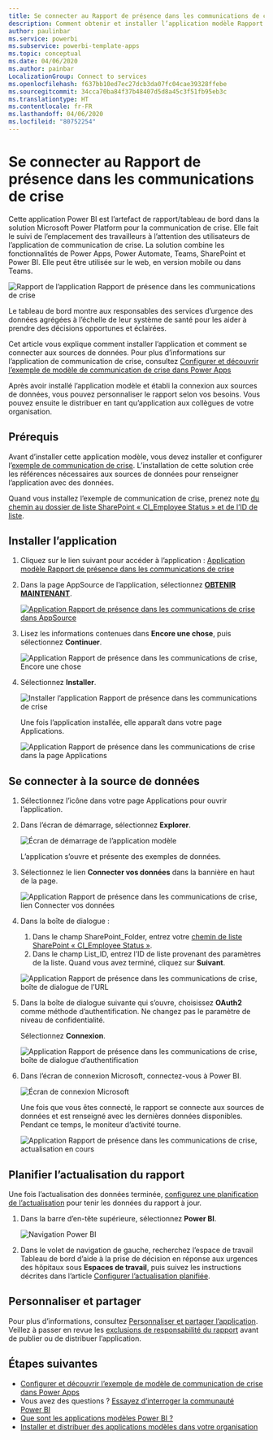 ```yaml
---
title: Se connecter au Rapport de présence dans les communications de crise
description: Comment obtenir et installer l’application modèle Rapport de présence dans les communications de crise dans le contexte du COVID-19 et comment se connecter aux données
author: paulinbar
ms.service: powerbi
ms.subservice: powerbi-template-apps
ms.topic: conceptual
ms.date: 04/06/2020
ms.author: painbar
LocalizationGroup: Connect to services
ms.openlocfilehash: f637bb10ed7ec27dcb3da07fc04cae39328ffebe
ms.sourcegitcommit: 34cca70ba84f37b48407d5d8a45c3f51fb95eb3c
ms.translationtype: HT
ms.contentlocale: fr-FR
ms.lasthandoff: 04/06/2020
ms.locfileid: "80752254"
---
```

# <a name="connect-to-the-crisis-communication-presence-report"></a>Se connecter au Rapport de présence dans les communications de crise

Cette application Power BI est l’artefact de rapport/tableau de bord dans la solution Microsoft Power Platform pour la communication de crise. Elle fait le suivi de l’emplacement des travailleurs à l’attention des utilisateurs de l’application de communication de crise. La solution combine les fonctionnalités de Power Apps, Power Automate, Teams, SharePoint et Power BI. Elle peut être utilisée sur le web, en version mobile ou dans Teams.

![Rapport de l’application Rapport de présence dans les communications de crise](media/service-connect-to-crisis-communication-presence-report/service-crisis-communication-presence-report.png)

Le tableau de bord montre aux responsables des services d’urgence des données agrégées à l’échelle de leur système de santé pour les aider à prendre des décisions opportunes et éclairées.

Cet article vous explique comment installer l’application et comment se connecter aux sources de données. Pour plus d’informations sur l’application de communication de crise, consultez [Configurer et découvrir l’exemple de modèle de communication de crise dans Power Apps](https://docs.microsoft.com/powerapps/maker/canvas-apps/sample-crisis-communication-app)

Après avoir installé l’application modèle et établi la connexion aux sources de données, vous pouvez personnaliser le rapport selon vos besoins. Vous pouvez ensuite le distribuer en tant qu’application aux collègues de votre organisation.

## <a name="prerequisites"></a>Prérequis

Avant d’installer cette application modèle, vous devez installer et configurer l’[exemple de communication de crise](https://docs.microsoft.com/powerapps/maker/canvas-apps/sample-crisis-communication-app). L’installation de cette solution crée les références nécessaires aux sources de données pour renseigner l’application avec des données.

Quand vous installez l’exemple de communication de crise, prenez note [du chemin au dossier de liste SharePoint « CI_Employee Status » et de l’ID de liste](https://docs.microsoft.com/powerapps/maker/canvas-apps/sample-crisis-communication-app#monitor-office-absences-with-power-bi).

## <a name="install-the-app"></a>Installer l’application

1. Cliquez sur le lien suivant pour accéder à l’application : [Application modèle Rapport de présence dans les communications de crise](https://appsource.microsoft.com/en-us/product/power-bi/pbi-contentpacks.crisiscomms)

1. Dans la page AppSource de l’application, sélectionnez [**OBTENIR MAINTENANT**](https://appsource.microsoft.com/en-us/product/power-bi/pbi-contentpacks.crisiscomms).

    [![Application Rapport de présence dans les communications de crise dans AppSource](media/service-connect-to-crisis-communication-presence-report/service-crisis-communication-presence-report-app-appsource-get-it-now.png)](https://appsource.microsoft.com/en-us/product/power-bi/pbi-contentpacks.crisiscomms)

1. Lisez les informations contenues dans **Encore une chose**, puis sélectionnez **Continuer**.

    ![Application Rapport de présence dans les communications de crise, Encore une chose](media/service-connect-to-crisis-communication-presence-report/service-crisis-communication-presence-report-1-more-thing.png)

1. Sélectionnez **Installer**. 

    ![Installer l’application Rapport de présence dans les communications de crise](media/service-connect-to-crisis-communication-presence-report/service-crisis-communication-presence-report-select-install.png)

    Une fois l’application installée, elle apparaît dans votre page Applications.

   ![Application Rapport de présence dans les communications de crise dans la page Applications](media/service-connect-to-crisis-communication-presence-report/service-crisis-communication-presence-report-app-apps-page-icon.png)

## <a name="connect-to-data-sources"></a>Se connecter à la source de données

1. Sélectionnez l’icône dans votre page Applications pour ouvrir l’application.

1. Dans l’écran de démarrage, sélectionnez **Explorer**.

   ![Écran de démarrage de l’application modèle](media/service-connect-to-crisis-communication-presence-report/service-crisis-communication-presence-report-app-splash-screen.png)

   L’application s’ouvre et présente des exemples de données.

1. Sélectionnez le lien **Connecter vos données** dans la bannière en haut de la page.

   ![Application Rapport de présence dans les communications de crise, lien Connecter vos données](media/service-connect-to-crisis-communication-presence-report/service-crisis-communication-presence-report-app-connect-data.png)

1. Dans la boîte de dialogue :
   1. Dans le champ SharePoint_Folder, entrez votre [chemin de liste SharePoint « CI_Employee Status »](https://docs.microsoft.com/powerapps/maker/canvas-apps/sample-crisis-communication-app#monitor-office-absences-with-power-bi).
   1. Dans le champ List_ID, entrez l’ID de liste provenant des paramètres de la liste. Quand vous avez terminé, cliquez sur **Suivant**.

   ![Application Rapport de présence dans les communications de crise, boîte de dialogue de l’URL](media/service-connect-to-crisis-communication-presence-report/service-crisis-communication-presence-report-app-url-dialog.png)

1. Dans la boîte de dialogue suivante qui s’ouvre, choisissez **OAuth2** comme méthode d’authentification. Ne changez pas le paramètre de niveau de confidentialité.

   Sélectionnez **Connexion**.

   ![Application Rapport de présence dans les communications de crise, boîte de dialogue d’authentification](media/service-connect-to-crisis-communication-presence-report/service-crisis-communication-presence-report-app-authentication-dialog.png)

1. Dans l’écran de connexion Microsoft, connectez-vous à Power BI.

   ![Écran de connexion Microsoft](media/service-connect-to-crisis-communication-presence-report/service-crisis-communication-presence-report-app-microsoft-login.png)

   Une fois que vous êtes connecté, le rapport se connecte aux sources de données et est renseigné avec les dernières données disponibles. Pendant ce temps, le moniteur d’activité tourne.

   ![Application Rapport de présence dans les communications de crise, actualisation en cours](media/service-connect-to-crisis-communication-presence-report/service-crisis-communication-presence-report-app-refresh-monitor.png)

## <a name="schedule-report-refresh"></a>Planifier l’actualisation du rapport

Une fois l’actualisation des données terminée, [configurez une planification de l’actualisation](../refresh-scheduled-refresh.md) pour tenir les données du rapport à jour.

1. Dans la barre d’en-tête supérieure, sélectionnez **Power BI**.

   ![Navigation Power BI](media/service-connect-to-crisis-communication-presence-report/service-crisis-communication-presence-report-app-powerbi-breadcrumb.png)

1. Dans le volet de navigation de gauche, recherchez l’espace de travail Tableau de bord d’aide à la prise de décision en réponse aux urgences des hôpitaux sous **Espaces de travail**, puis suivez les instructions décrites dans l’article [Configurer l’actualisation planifiée](../refresh-scheduled-refresh.md).

## <a name="customize-and-share"></a>Personnaliser et partager

Pour plus d’informations, consultez [Personnaliser et partager l’application](../service-template-apps-install-distribute.md#customize-and-share-the-app). Veillez à passer en revue les [exclusions de responsabilité du rapport](../create-reports/sample-covid-19-us.md#disclaimers) avant de publier ou de distribuer l’application.

## <a name="next-steps"></a>Étapes suivantes
* [Configurer et découvrir l’exemple de modèle de communication de crise dans Power Apps](https://docs.microsoft.com/powerapps/maker/canvas-apps/sample-crisis-communication-app)
* Vous avez des questions ? [Essayez d’interroger la communauté Power BI](https://community.powerbi.com/)
* [Que sont les applications modèles Power BI ?](../service-template-apps-overview.md)
* [Installer et distribuer des applications modèles dans votre organisation](../service-template-apps-install-distribute.md)
